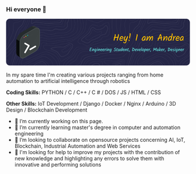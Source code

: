 ### Hi everyone 👋

![](https://github.com/125ade/125ade/blob/main/github-header-image.png)

In my spare time I'm creating various projects ranging from home automation to artificial intelligence through robotics

**Coding Skills:** PYTHON / C / C++ / C #  / DOS / JS / HTML / CSS

**Other  Skills:** IoT Development / Django / Docker / Nginx / Arduino / 3D Design / Blockchain Development

- 🔭 I’m currently working on this page. 
- 🌱 I’m currently learning master's degree in computer and automation engineering 
- 👯 I’m looking to collaborate on opensource projects concerning AI, IoT, Blockchain, Industrial Automation and Web Services 
- 🤔 I'm looking for help to improve my projects with the contribution of new knowledge and highlighting any errors to solve them with innovative and performing solutions
